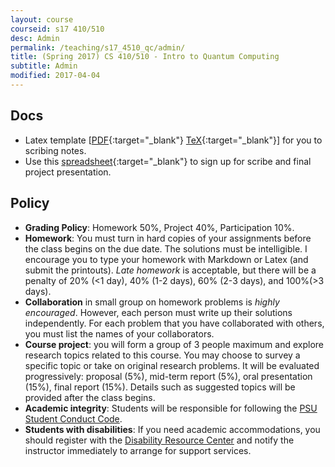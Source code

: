 ```yaml
---
layout: course
courseid: s17 410/510
desc: Admin
permalink: /teaching/s17_4510_qc/admin/
title: (Spring 2017) CS 410/510 - Intro to Quantum Computing
subtitle: Admin
modified: 2017-04-04
---
```


##  Docs 
*  Latex template [[PDF]({{base}}/teaching/s17_4510_qc/lec1.pdf){:target="_blank"} [TeX]({{base}}/teaching/s17_4510_qc/lec1.tex){:target="_blank"}] for you to scribing notes. 
*  Use this [spreadsheet](https://docs.google.com/a/pdx.edu/spreadsheets/d/1KJ9amYylo2acxsylG8aIvFElpx3DPeAPtSjsnne4c_c/edit?usp=sharing){:target="_blank"} to sign up for scribe and final project presentation. 

## Policy

* **Grading Policy**: Homework 50%, Project 40%, Participation 10%.
* **Homework**: You must turn in hard copies of your assignments
     before the class begins on the due date. The solutions must be
     intelligible. I encourage you to type your homework with Markdown
     or Latex (and submit the printouts). _Late homework_ is
     acceptable, but there will be a penalty of 20% (<1 day), 40% (1-2
     days), 60% (2-3 days), and 100%(>3 days). 
* **Collaboration** in small group on homework problems is _highly
     encouraged_. However, each person must write up their solutions
     independently. For each problem that you have collaborated with
     others, you must list the names of your collaborators.
* **Course project**: you will form a group of 3 people maximum and
  explore research topics related to this course. You may choose to
  survey a specific topic or take on original research problems. It
  will be evaluated progressively: proposal (5%), mid-term report
  (5%), oral presentation (15%), final report (15%). Details such as
  suggested topics will be provided after the class begins.
*  **Academic integrity**: Students will be responsible for following the [PSU Student Conduct Code](http://www.pdx.edu/dos/codeofconduct). 
*  **Students with disabilities**: If you need academic accommodations, you should register with
   the
   [Disability Resource Center](https://www.pdx.edu/drc/)
   and notify the instructor immediately to arrange for support
   services.

